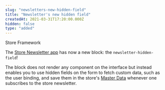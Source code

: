 ```yaml
---
slug: "newsletters-new-hidden-field"
title: "Newsletter's new hidden field"
createdAt: 2021-03-31T17:20:00.000Z
hidden: false
type: "added"
---
```


<span class="badge" id="store-framework">Store Framework</span>

The [Store Newsletter app](https://developers.vtex.com/vtex-developer-docs/docs/vtex-store-newsletter) has now a new block: the `newsletter-hidden-field`!

The block does not render any component on the interface but instead enables you to use hidden fields on the form to fetch custom data, such as the user binding, and save them in the store's [Master Data](https://help.vtex.com/en/tutorial/what-is-master-data--4otjBnR27u4WUIciQsmkAw) whenever one subscribes to the store newsletter.
